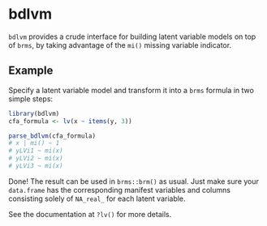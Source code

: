 
# bdlvm

<!-- badges: start -->
<!-- badges: end -->

`bdlvm` provides a crude interface for building latent variable models on top of `brms`, by taking advantage of the `mi()` missing variable indicator.

## Example

Specify a latent variable model and transform it into a `brms` formula in two simple steps:

``` r
library(bdlvm)
cfa_formula <- lv(x ~ items(y, 3))

parse_bdlvm(cfa_formula)
# x | mi() ~ 1 
# yLVi1 ~ mi(x) 
# yLVi2 ~ mi(x) 
# yLVi3 ~ mi(x) 
```

Done! The result can be used in `brms::brm()` as usual. Just make sure your `data.frame` has the corresponding manifest variables and columns consisting solely of `NA_real_` for each latent variable.

See the documentation at `?lv()` for more details.
